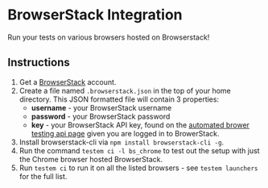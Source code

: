 BrowserStack Integration
========================

Run your tests on various browsers hosted on Browserstack!

Instructions
------------

1. Get a [BrowserStack](browserstack.com) account.
2. Create a file named `.browserstack.json` in the top of your home directory. This JSON formatted file will contain 3 properties:
    * **username** - your BrowserStack username
    * **password** - your BrowserStack password
    * **key** - your BrowserStack API key, found on the [automated brower testing api page](http://www.browserstack.com/automated-browser-testing-api) given you are logged in to BrowerStack.
3. Install browserstack-cli via `npm install browserstack-cli -g`.
3. Run the command `testem ci -l bs_chrome` to test out the setup with just the Chrome browser hosted BrowserStack.
4. Run `testem ci` to run it on all the listed browsers - see `testem launchers` for the full list.

